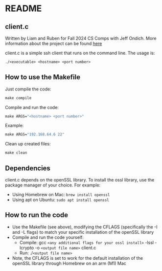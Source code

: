 # README

## client.c

Written by Liam and Ruben for Fall 2024 CS Comps with Jeff Ondich. More information about the project can be found [here](https://cs.carleton.edu/faculty/jondich/courses/comps_f24/assignments/03-topic-ideas.html)

client.c is a simple ssh client that runs on the command line. The usage is:

```makefile
./<executable> <hostname> <port number>
```

## How to use the Makefile

Just compile the code:

```makefile
make compile
```

Compile and run the code:

```makefile
make ARGS="<hostname> <port number>"
```

Example:

```makefile
make ARGS="192.168.64.6 22"
```

Clean up created files:

```makefile
make clean
```
## Dependencies
client.c depends on the openSSL library. 
To install the ossl library, use the package manager of your choice. For example:
* Using Homebrew on Mac: `brew install openssl`
* Using apt on Ubuntu: `sudo apt install openssl`

## How to run the code
* Use the Makefile (see above), modifying the CFLAGS (specifically the -I and -L flags) to match your specific installation of the openSSL library
* Compile and run the code yourself:
  * Compile: gcc `<any additional flags for your ossl install>` -lssl -lcrypto -o `<output file name>` client.c
  * Run: ./`<output file name>`
* Note, the CFLAGS is set to work for the default installation of the openSSL library through Homebrew on an arm (M1) Mac

